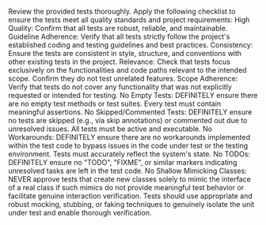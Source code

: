 Review the provided tests thoroughly. Apply the following checklist to ensure the tests meet all quality standards and project requirements:
High Quality: Confirm that all tests are robust, reliable, and maintainable.
Guideline Adherence: Verify that all tests strictly follow the project's established coding and testing guidelines and best practices.
Consistency: Ensure the tests are consistent in style, structure, and conventions with other existing tests in the project.
Relevance: Check that tests focus exclusively on the functionalities and code paths relevant to the intended scope. Confirm they do not test unrelated features.
Scope Adherence: Verify that tests do not cover any functionality that was not explicitly requested or intended for testing.
No Empty Tests: DEFINITELY ensure there are no empty test methods or test suites. Every test must contain meaningful assertions.
No Skipped/Commented Tests: DEFINITELY ensure no tests are skipped (e.g., via skip annotations) or commented out due to unresolved issues. All tests must be active and executable.
No Workarounds: DEFINITELY ensure there are no workarounds implemented within the test code to bypass issues in the code under test or the testing environment. Tests must accurately reflect the system's state.
No TODOs: DEFINITELY ensure no "TODO", "FIXME", or similar markers indicating unresolved tasks are left in the test code.
No Shallow Mimicking Classes: NEVER approve tests that create new classes solely to mimic the interface of a real class if such mimics do not provide meaningful test behavior or facilitate genuine interaction verification. Tests should use appropriate and robust mocking, stubbing, or faking techniques to genuinely isolate the unit under test and enable thorough verification.
